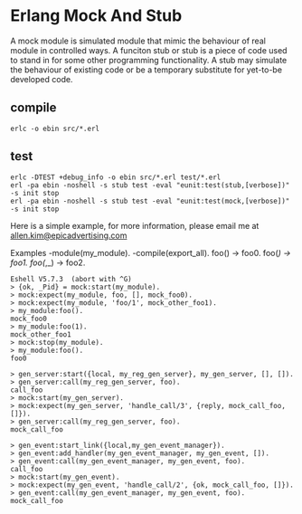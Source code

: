 Erlang Mock And Stub
====================

A mock module is simulated module that mimic the behaviour of real module in controlled ways.
A funciton stub or stub is a piece of code used to stand in for some other programming functionality. 
A stub may simulate the behaviour of existing code or be a temporary substitute for yet-to-be developed code.

compile
-------
	erlc -o ebin src/*.erl
	
test
----
	erlc -DTEST +debug_info -o ebin src/*.erl test/*.erl
	erl -pa ebin -noshell -s stub test -eval "eunit:test(stub,[verbose])" -s init stop
	erl -pa ebin -noshell -s stub test -eval "eunit:test(mock,[verbose])" -s init stop

Here is a simple example, for more information, please email me at allen.kim@epicadvertising.com

Examples
	-module(my_module).
	-compile(export_all).
	foo()    -> foo0.
	foo(_)   -> foo1.
	foo(_,_) -> foo2.

	Eshell V5.7.3  (abort with ^G)
	> {ok, _Pid} = mock:start(my_module).
	> mock:expect(my_module, foo, [], mock_foo0).
	> mock:expect(my_module, 'foo/1', mock_other_foo1).
	> my_module:foo().
	mock_foo0
	> my_module:foo(1).
	mock_other_foo1
	> mock:stop(my_module).
	> my_module:foo().
	foo0

	> gen_server:start({local, my_reg_gen_server}, my_gen_server, [], []).
	> gen_server:call(my_reg_gen_server, foo).
	call_foo
	> mock:start(my_gen_server).
	> mock:expect(my_gen_server, 'handle_call/3', {reply, mock_call_foo, []}).
	> gen_server:call(my_reg_gen_server, foo).
	mock_call_foo

	> gen_event:start_link({local,my_gen_event_manager}).
	> gen_event:add_handler(my_gen_event_manager, my_gen_event, []).
	> gen_event:call(my_gen_event_manager, my_gen_event, foo).
	call_foo
	> mock:start(my_gen_event).
	> mock:expect(my_gen_event, 'handle_call/2', {ok, mock_call_foo, []}).
	> gen_event:call(my_gen_event_manager, my_gen_event, foo).
	mock_call_foo

